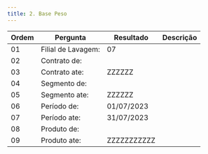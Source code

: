 ```yaml
---
title: 2. Base Peso
---
```


Ordem | Pergunta | Resultado | Descrição
----- | -------- | --------- | ---------
01    |Filial de Lavagem: |07 |
02    |Contrato de: | |
03    |Contrato ate: |ZZZZZZ |
04    |Segmento de: | |
05    |Segmento ate: | ZZZZZZ|
06    |Período de: |01/07/2023 |
07    |Período ate: |31/07/2023 |
08    |Produto de: | |
09    |Produto ate: |ZZZZZZZZZZZ |
